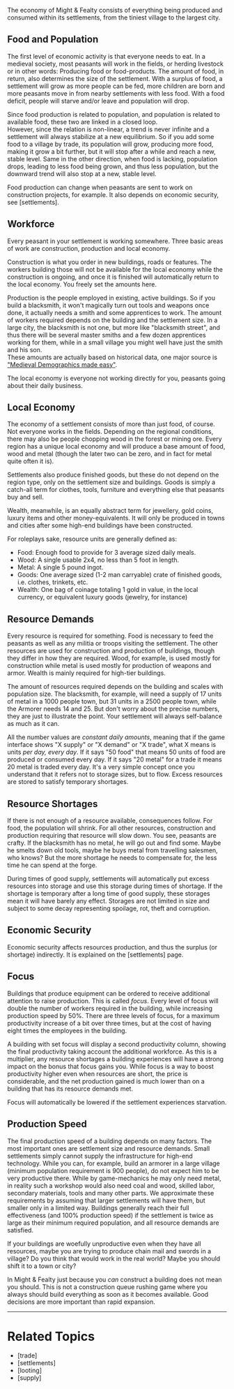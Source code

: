 The economy of Might & Fealty consists of everything being produced and consumed within its settlements, from the tiniest
village to the largest city.


Food and Population
-------------------

The first level of economic activity is that everyone needs to eat. In a medieval society, most peasants will work in the fields,
or herding livestock or in other words: Producing food or food-products. The amount of food, in return, also determines the
size of the settlement. With a surplus of food, a settlement will grow as more people can be fed, more children are born and
more peasants move in from nearby settlements with less food. With a food deficit, people will starve and/or leave and population
will drop.

Since food production is related to population, and population is related to available food, these two are linked in a closed loop.  
However, since the relation is non-linear, a trend is never infinite and a settlement will always stabilize at a new equilibrium. So if you add some food to a village by trade, its population will grow, producing more food, making it grow a bit further, but it will stop after a while and reach a new, stable level. Same in the other direction, when food is lacking, population drops, leading to less food being grown, and thus less population, but the downward trend will also stop at a new, stable level.

Food production can change when peasants are sent to work on construction projects, for example. It also depends on economic security, see [settlements].


Workforce
---------

Every peasant in your settlement is working somewhere. Three basic areas of work are construction, production and local economy.

Construction is what you order in new buildings, roads or features. The workers building those will not be available for the local economy while the construction is ongoing, and once it is finished will automatically return to the local economy. You freely set the amounts here.

Production is the people employed in existing, active buildings. So if you build a blacksmith, it won't magically turn out tools and weapons once done, it actually needs a smith and some apprentices to work. The amount of workers required depends on the building and the settlement size. In a large city, the blacksmith is not one, but more like "blacksmith street", and thus there will be several master smiths and a few dozen apprentices working for them, while in a small village you might well have just the smith and his son.  
These amounts are actually based on historical data, one major source is ["Medieval Demographics made easy"](http://www222.pair.com/sjohn/blueroom/demog.htm).

The local economy is everyone not working directly for you, peasants going about their daily business.


Local Economy
-------------

The economy of a settlement consists of more than just food, of course. Not everyone works in the fields. Depending on the regional conditions, there may also be people chopping wood in the forest or mining ore. Every region has a unique local economy and will produce a base amount of food, wood and metal (though the later two can be zero, and in fact for metal quite often it is).

Settlements also produce finished goods, but these do not depend on the region type, only on the settlement size and buildings. Goods is simply a catch-all term for clothes, tools, furniture and everything else that peasants buy and sell.

Wealth, meanwhile, is an equally abstract term for jewellery, gold coins, luxury items and other money-equivalents. It will only be produced in towns and cities after some high-end buildings have been constructed.

For roleplays sake, resource units are generally defined as:
* Food: Enough food to provide for 3 average sized daily meals.
* Wood: A single usable 2x4, no less than 5 foot in length.
* Metal: A single 5 pound ingot.
* Goods: One average sized (1-2 man carryable) crate of finished goods, i.e. clothes, trinkets, etc.
* Wealth: One bag of coinage totaling 1 gold in value, in the local currency, or equivalent luxury goods (jewelry, for instance)


Resource Demands
----------------

Every resource is required for something. Food is necessary to feed the peasants as well as any militia or troops visiting the settlement. The other resources are used for construction and production of buildings, though they differ in how they are required. Wood, for example, is used mostly for construction while metal is used mostly for production of weapons and armor. Wealth is mainly required for high-tier buildings.

The amount of resources required depends on the building and scales with population size. The blacksmith, for example, will need a supply of 17 units of metal in a 1000 people town, but 31 units in a 2500 people town, while the Armorer needs 14 and 25. But don't worry about the precise numbers, they are just to illustrate the point. Your settlement will always self-balance as much as it can.

All the number values are *constant daily amounts*, meaning that if the game interface shows "X supply" or "X demand" or "X trade", what X means is units *per day, every day*. If it says "50 food" that means 50 units of food are produced or consumed every day. If it says "20 metal" for a trade it means 20 metal is traded every day. It's a very simple concept once you understand that it refers not to storage sizes, but to flow. Excess resources are stored to satisfy temporary shortages.


Resource Shortages
------------------

If there is not enough of a resource available, consequences follow. For food, the population will shrink. For all other resources, construction and production requiring that resource will slow down. You see, peasants are crafty. If the blacksmith has no metal, he will go out and find some. Maybe he smelts down old tools, maybe he buys metal from travelling salesmen, who knows? But the more shortage he needs to compensate for, the less time he can spend at the forge.

During times of good supply, settlements will automatically put excess resources into storage and use this storage during times of shortage. If the shortage is temporary after a long time of good supply, these storages mean it will have barely any effect. Storages are not limited in size and subject to some decay representing spoilage, rot, theft and corruption.


Economic Security
-----------------

Economic security affects resources production, and thus the surplus (or shortage) indirectly. It is explained on the [settlements] page.


Focus
-----

Buildings that produce equipment can be ordered to receive additional attention to raise production. This is called *focus*. Every level of focus will double the number of workers required in the building, while increasing production speed by 50%. There are three levels of focus, for a maximum productivity increase of a bit over three times, but at the cost of having eight times the employees in the building.

A building with set focus will display a second productivity column, showing the final productivity taking account the additional workforce. As this is a multiplier, any resource shortages a building experiences will have a strong impact on the bonus that focus gains you. While focus is a way to boost productivity higher even when resources are short, the price is considerable, and the net production gained is much lower than on a building that has its resource demands met.

Focus will automatically be lowered if the settlement experiences starvation.


Production Speed
----------------

The final production speed of a building depends on many factors. The most important ones are settlement size and resource demands. Small settlements simply cannot supply the infrastructure for high-end technology. While you can, for example, build an armorer in a large village (minimum population requirement is 900 people), do not expect him to be very productive there. While by game-mechanics he may only need metal, in reality such a workshop would also need coal and wood, skilled labor, secondary materials, tools and many other parts. We approximate these requirements by assuming that larger settlements will have them, but smaller only in a limited way.
Buildings generally reach their full effectiveness (and 100% production speed) if the settlement is twice as large as their minimum required population, and all resource demands are satisfied.

If your buildings are woefully unproductive even when they have all resources, maybe you are trying to produce chain mail and swords in a village? Do you think that would work in the real world? Maybe you should shift it to a town or city?

In Might & Fealty just because you *can* construct a building does not mean you should. This is not a construction queue rushing game where you always should build everything as soon as it becomes available. Good decisions are more important than rapid expansion.


---

Related Topics
==============
* [trade]
* [settlements]
* [looting]
* [supply]
